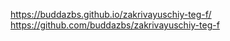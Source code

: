 https://buddazbs.github.io/zakrivayuschiy-teg-f/ <br>
https://github.com/buddazbs/zakrivayuschiy-teg-f
